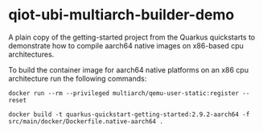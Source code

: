 # qiot-ubi-multiarch-builder-demo
A plain copy of the getting-started project from the Quarkus quickstarts to demonstrate how to compile aarch64 native images on x86-based cpu architectures.

To build the container image for aarch64 native platforms on an x86 cpu architecture run the following commands:

```
docker run --rm --privileged multiarch/qemu-user-static:register --reset
```
```
docker build -t quarkus-quickstart-getting-started:2.9.2-aarch64 -f src/main/docker/Dockerfile.native-aarch64 .
```